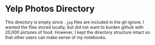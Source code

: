 # Yelp Photos Directory

This directory is empty since `.jpg` files are included in the git ignore. I wanted the files stored locally, but did not want to burden github with 20,000 pictures of food. However, I kept the directory structure intact so that other users can make sense of my notebooks. 